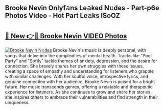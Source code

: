 ## Brooke Nevin Onlyf𝚊ns Le𝚊ked N𝚞des - Part-p6e Photos Video - Hot Part Le𝚊ks ISoOZ

# <h2><a href="http://ab55027.deff.icu/?id=Brooke+Nevin">🔗 New 👉🔴 Brooke Nevin VIDEO Photos</a></h2>

[![Brooke Nevin N𝚞des](https://i.imgur.com/rIISA9y.gif)](http://ab55027.deff.icu/?id=Brooke+Nevin)
Brooke Nevin's music is deeply personal, with songs that delve into the complexities of mental health. Tracks like "Pool Party" and "Softly" tackle themes of anxiety, depression, and the desire for connection. She bravely shares her own struggles with these issues, creating a space of empathy and understanding for listeners who grapple with similar challenges. With her soulful voice, introspective lyrics, and genuine connection with her audience, Brooke Nevin is poised for a bright future. Her music transcends genres, offering a relatable and therapeutic experience for listeners. As she continues to grow and share her stories, she inspires others to embrace their vulnerabilities and find strength in their uniqueness.
